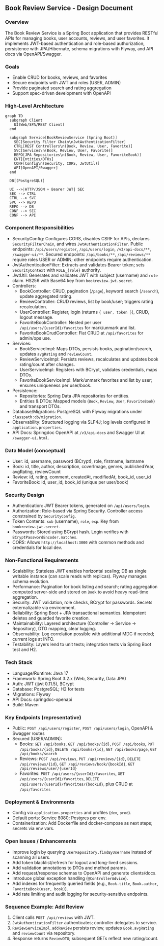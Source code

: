 ## Book Review Service - Design Document

### Overview
The Book Review Service is a Spring Boot application that provides RESTful APIs for managing books, user accounts, reviews, and user favorites. It implements JWT-based authentication and role-based authorization, persistence with JPA/Hibernate, schema migrations with Flyway, and API docs via OpenAPI/Swagger.

### Goals
- Enable CRUD for books, reviews, and favorites
- Secure endpoints with JWT and roles (USER, ADMIN)
- Provide paginated search and rating aggregation
- Support spec-driven development with OpenAPI

### High-Level Architecture
```mermaid
graph TD
  subgraph Client
    UI[Web/SPA/REST Client]
  end

  subgraph Service[BookReviewService (Spring Boot)]
    SEC[Security Filter Chain\nJwtAuthenticationFilter]
    CTRL[REST Controllers\n(Book, Review, User, Favorite)]
    SVC[Services\n(Book, Review, User, Favorite)]
    REPO[JPA Repositories\n(Book, Review, User, FavoriteBook)]
    ENT[Entities/DTOs]
    CONF[Config\n(Security, CORS, JwtUtil)]
    API[OpenAPI/Swagger]
  end

  DB[(PostgreSQL)]

  UI -->|HTTP/JSON + Bearer JWT| SEC
  SEC --> CTRL
  CTRL --> SVC
  SVC --> REPO
  REPO --> DB
  CONF --> SEC
  CONF --> API
```

### Component Responsibilities
- SecurityConfig: Configures CORS, disables CSRF for APIs, declares `SecurityFilterChain`, and wires `JwtAuthenticationFilter`. Public endpoints: `/api/users/register`, `/api/users/login`, `/v3/api-docs/**`, `/swagger-ui/**`. Secured endpoints: `/api/books/**`, `/api/reviews/**` require roles USER or ADMIN; other endpoints require authentication.
- JwtAuthenticationFilter: Extracts and validates Bearer token; sets `SecurityContext` with `ROLE_{role}` authority.
- JwtUtil: Generates and validates JWT with subject (username) and `role` claim. HS256 with Base64 key from `bookreview.jwt.secret`.
- Controllers:
  - BookController: CRUD, pagination (`/page`), keyword search (`/search`), update aggregated rating.
  - ReviewController: CRUD reviews, list by book/user; triggers rating recalculation.
  - UserController: Register, login (returns `{ user, token }`), CRUD, logout message.
  - FavoriteBookController: Nested per user `/api/users/{userId}/favorites` for mark/unmark and list.
  - FavoriteBookCrudController: Flat CRUD at `/api/favorites` for admin/ops use.
- Services:
  - BookServiceImpl: Maps DTOs, persists books, pagination/search, updates `avgRating` and `reviewCount`.
  - ReviewServiceImpl: Persists reviews, recalculates and updates book rating/count after changes.
  - UserServiceImpl: Registers with BCrypt, validates credentials, maps DTOs.
  - FavoriteBookServiceImpl: Mark/unmark favorites and list by user; ensures uniqueness per user/book.
- Persistence:
  - Repositories: Spring Data JPA repositories for entities.
  - Entities & DTOs: Mapped models (`Book`, `Review`, `User`, `FavoriteBook`) and transport DTOs.
- Database/Migrations: PostgreSQL with Flyway migrations under `classpath:db/migration`.
- Observability: Structured logging via SLF4J; log levels configured in `application.properties`.
- API Docs: Springdoc OpenAPI at `/v3/api-docs` and Swagger UI at `/swagger-ui.html`.

### Data Model (conceptual)
- User: id, username, password (BCrypt), role, firstname, lastname
- Book: id, title, author, description, coverImage, genres, publishedYear, avgRating, reviewCount
- Review: id, rating, comment, createdAt, modifiedAt, book_id, user_id
- FavoriteBook: id, user_id, book_id (unique per user/book)

### Security Design
- Authentication: JWT Bearer tokens, generated on `/api/users/login`.
- Authorization: Role-based via Spring Security. Controller access constrained by `SecurityConfig`.
- Token Contents: `sub` (username), `role`, `exp`. Key from `bookreview.jwt.secret`.
- Passwords: Stored using BCrypt hash. Login verifies with `BCryptPasswordEncoder.matches`.
- CORS: Allows `http://localhost:3000` with common methods and credentials for local dev.

### Non-Functional Requirements
- Scalability: Stateless JWT enables horizontal scaling; DB as single writable instance (can scale reads with replicas). Flyway manages schema evolution.
- Performance: Pagination for book listing and search; rating aggregation computed server-side and stored on `Book` to avoid heavy read-time aggregation.
- Security: JWT validation, role checks, BCrypt for passwords. Secrets externalizable via environment.
- Reliability: Spring Boot + JPA transactional semantics. Idempotent deletes and guarded favorite creation.
- Maintainability: Layered architecture (Controller → Service → Repository), DTO mapping, clear logging.
- Observability: Log correlation possible with additional MDC if needed; current logs at INFO.
- Testability: Layers lend to unit tests; integration tests via Spring Boot test and H2.

### Tech Stack
- Language/Runtime: Java 17
- Framework: Spring Boot 3.2.x (Web, Security, Data JPA)
- Auth: JWT (jjwt 0.11.5), BCrypt
- Database: PostgreSQL; H2 for tests
- Migrations: Flyway
- API Docs: springdoc-openapi
- Build: Maven

### Key Endpoints (representative)
- Public: `POST /api/users/register`, `POST /api/users/login`, OpenAPI & Swagger routes
- Secured (USER/ADMIN):
  - Books: `GET /api/books`, `GET /api/books/{id}`, `POST /api/books`, `PUT /api/books/{id}`, `DELETE /api/books/{id}`, `GET /api/books/page`, `GET /api/books/search`
  - Reviews: `POST /api/reviews`, `PUT /api/reviews/{id}`, `DELETE /api/reviews/{id}`, `GET /api/reviews/book/{bookId}`, `GET /api/reviews/user/{userId}`
  - Favorites: `POST /api/users/{userId}/favorites`, `GET /api/users/{userId}/favorites`, `DELETE /api/users/{userId}/favorites/{bookId}`, plus CRUD at `/api/favorites`

### Deployment & Environments
- Config via `application.properties` and profiles (`dev`, `prod`).
- Default ports: Service 8080; Postgres per env.
- Containerization: Add Dockerfile and docker-compose as next steps; secrets via env vars.

### Open Issues / Enhancements
- Improve login by querying `UserRepository.findByUsername` instead of scanning all users.
- Add token blacklist/refresh for logout and long-lived sessions.
- Add validation annotations to DTOs and method params.
- Add request/response schemas to OpenAPI and generate clients/docs.
- Introduce global exception handling (`@ControllerAdvice`).
- Add indexes for frequently queried fields (e.g., `Book.title`, `Book.author`, `FavoriteBook(user, book)`).
- Add rate limiting and audit logging for security-sensitive endpoints.

### Sequence Example: Add Review
1) Client calls `POST /api/reviews` with JWT.
2) `JwtAuthenticationFilter` authenticates; controller delegates to service.
3) `ReviewServiceImpl.addReview` persists review, updates `Book.avgRating` and `reviewCount` via repository.
4) Response returns `ReviewDTO`; subsequent GETs reflect new rating/count.


